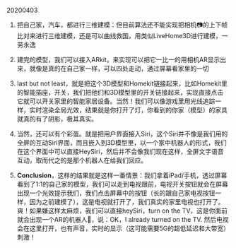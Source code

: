 
20200403
  

1. 把自己家，汽车，都进行三维建模：但目前算法还不能实现把相机📷的上下帧比对来进行三维建模，还是可以曲线救国，用类似LiveHome3D进行建模，一劳永逸
2. 建完的模型，我们可以接入ARkit，来实现可以把它一比一的用相机AR显示出来，就像是真的在自己家一样，可以四处走动，通过屏幕看家里的一切

1. last but not least，就是把这个3D模型和Homekit链接起来，比如Homekit里的智能插座，开关，我们把他们和3D模型里的开关链接起来，实现直接点击它就可以开关家里的智能家居设备。当然！我们可以像游戏里用光线追踪一样，实时渲染全局光效，结果就是你打开了灯，你看到的你家（模型）的家具就真的有了阴影，极其真实。

4. 当然，还可以有个彩蛋。就是把用户界面接入Siri，这个Siri并不像是我们用的全屏的互动Siri界面，而且嵌入到3D模型里，以一个家中机器人的形式，我们在这个界面中可以直接HeySiri，然后并不会像我们现在这样，全屏文字语音互动，取而代之的是那个机器人在给我们回应。
5. **Conclusion**，这样的结果就是这样一番情景：我们拿着iPad/手机，透过屏幕看到了1:1的自己家的模型，我们可以走到电视跟前，电视开关按钮就会在屏幕出现一个光效提示我们，我们点击屏幕中的按钮（长的跟自己家电视按钮一样，因为之前建模了），这是电视就打开了，我们真实的家里电视也打开了。爽！如果嫌这样太麻烦，我们可以直接heySiri，turn on the TV，这是你面前就会出现一个AR的机器人🤖️，说：OK，I already turned on the TV. 然后电视会在这里打开，也有声音，实时的显示（这可能需要5G的超低延迟和大带宽）刺激！